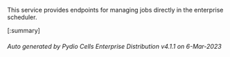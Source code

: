






This service provides endpoints for managing jobs directly in the enterprise scheduler.

[:summary]

###### Auto generated by Pydio Cells Enterprise Distribution v4.1.1 on 6-Mar-2023
